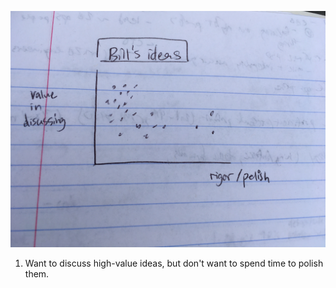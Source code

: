 ![why napkin thoughts](/assets/IMG_4863.jpg)

1. Want to discuss high-value ideas, but don't want to spend time to polish them.
